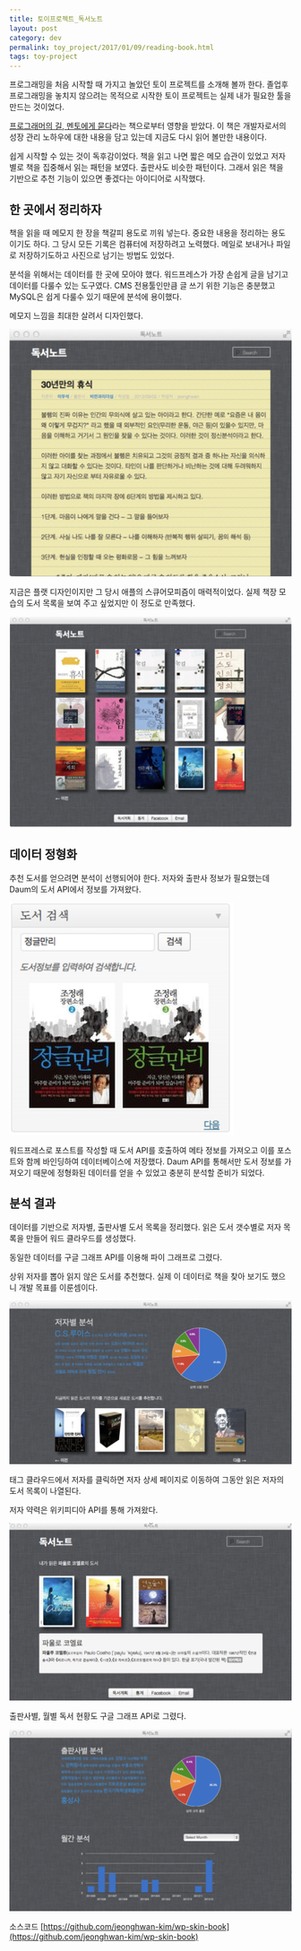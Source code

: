 ```yaml
---
title: 토이프로젝트_독서노트
layout: post
category: dev
permalink: toy_project/2017/01/09/reading-book.html
tags: toy-project
---
```


프로그래밍을 처음 시작할 때 가지고 놀았던 토이 프로젝트를 소개해 볼까 한다.
졸업후 프로그래밍을 놓치지 않으려는 목적으로 시작한 토이 프로젝트는 실제 내가 필요한 툴을 만드는 것이었다.

[프로그래머의 길, 멘토에게 묻다](http://www.yes24.com/24/Goods/4045732?Acode=101)라는 책으로부터 영향을 받았다.
이 책은 개발자로서의 성장 관리 노하우에 대한 내용을 담고 있는데 지금도 다시 읽어 볼만한 내용이다.

쉽게 시작할 수 있는 것이 독후감이었다.
책을 읽고 나면 짧은 메모 습관이 있었고 저자별로 책을 집중해서 읽는 패턴을 보였다.
출판사도 비슷한 패턴이다. 그래서 읽은 책을 기반으로 추천 기능이 있으면 좋겠다는 아이디어로 시작했다.

## 한 곳에서 정리하자

책을 읽을 때 메모지 한 장을 책갈피 용도로 끼워 넣는다. 중요한 내용을 정리하는 용도이기도 하다.
그 당시 모든 기록은 컴퓨터에 저장하려고 노력했다. 메일로 보내거나 파일로 저장하기도하고 사진으로 남기는 방법도 있었다.

분석을 위해서는 데이터를 한 곳에 모아야 했다. 워드프레스가 가장 손쉽게 글을 남기고 데이터를 다룰수 있는 도구였다.
CMS 전용툴인만큼 글 쓰기 위한 기능은 충분했고 MySQL은 쉽게 다룰수 있기 때문에 분석에 용이했다.

메모지 느낌을 최대한 살려서 디자인했다.

![](/assets/imgs/2017/reading-book-1.png)

지금은 플랫 디자인이지만 그 당시 애플의 스큐어모피즘이 매력적이었다. 실제 책장 모습의 도서 목록을 보여 주고 싶었지만 이 정도로 만족했다.

![](/assets/imgs/2017/reading-book-2.png)

## 데이터 정형화

추천 도서를 얻으려면 분석이 선행되어야 한다. 저자와 출판사 정보가 필요했는데 Daum의 도서 API에서 정보를 가져왔다.

![](/assets/imgs/2017/reading-book-3.png)

워드프레스로 포스트를 작성할 때 도서 API를 호출하여 메타 정보를 가져오고 이를 포스트와 함께 바인딩하여 데이터베이스에 저장했다.
Daum API를 통해서만 도서 정보를 가져오기 때문에 정형화된 데이터를 얻을 수 있었고 충분히 분석할 준비가 되었다.

## 분석 결과

데이터를 기반으로 저자별, 출판사별 도서 목록을 정리했다. 읽은 도서 갯수별로 저자 목록을 만들어 워드 클라우드를 생성했다.

동일한 데이터를 구글 그래프 API를 이용해 파이 그래프로 그렸다.

상위 저자를 뽑아 읽지 않은 도서를 추천했다. 실제 이 데이터로 책을 찾아 보기도 했으니 개발 목표를 이룬셈이다.

![](/assets/imgs/2017/reading-book-4.png)


태그 클라우드에서 저자를 클릭하면 저자 상세 페이지로 이동하여 그동안 읽은 저자의 도서 목록이 나열된다.

저자 약력은 위키피디아 API를 통해 가져왔다.

![](/assets/imgs/2017/reading-book-5.png)

출판사별, 월별 독서 현황도 구글 그래프 API로 그렸다.

![](/assets/imgs/2017/reading-book-6.png)

소스코드 [https://github.com/jeonghwan-kim/wp-skin-book](https://github.com/jeonghwan-kim/wp-skin-book)
